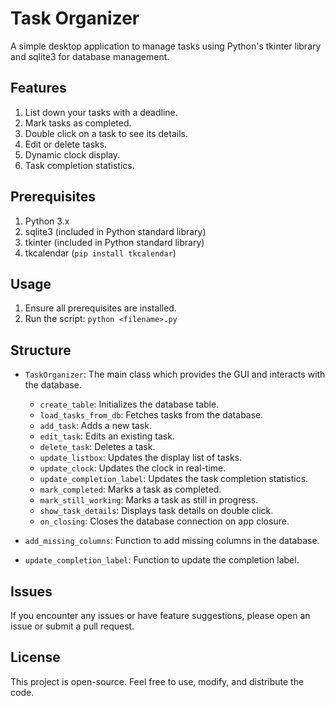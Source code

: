 # Task Organizer

A simple desktop application to manage tasks using Python's tkinter library and sqlite3 for database management.

## Features
1. List down your tasks with a deadline.
2. Mark tasks as completed.
3. Double click on a task to see its details.
4. Edit or delete tasks.
5. Dynamic clock display.
6. Task completion statistics.

## Prerequisites
1. Python 3.x
2. sqlite3 (included in Python standard library)
3. tkinter (included in Python standard library)
4. tkcalendar (`pip install tkcalendar`)

## Usage
1. Ensure all prerequisites are installed.
2. Run the script: `python <filename>.py`

## Structure
* `TaskOrganizer`: The main class which provides the GUI and interacts with the database.
  - `create_table`: Initializes the database table.
  - `load_tasks_from_db`: Fetches tasks from the database.
  - `add_task`: Adds a new task.
  - `edit_task`: Edits an existing task.
  - `delete_task`: Deletes a task.
  - `update_listbox`: Updates the display list of tasks.
  - `update_clock`: Updates the clock in real-time.
  - `update_completion_label`: Updates the task completion statistics.
  - `mark_completed`: Marks a task as completed.
  - `mark_still_working`: Marks a task as still in progress.
  - `show_task_details`: Displays task details on double click.
  - `on_closing`: Closes the database connection on app closure.
  
* `add_missing_columns`: Function to add missing columns in the database.
  
* `update_completion_label`: Function to update the completion label.

## Issues
If you encounter any issues or have feature suggestions, please open an issue or submit a pull request.

## License
This project is open-source. Feel free to use, modify, and distribute the code.

